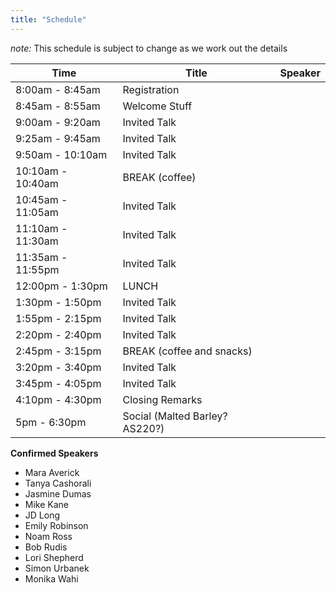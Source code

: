 ```yaml
---
title: "Schedule"
---
```


*note:* This schedule is subject to change as we work out the details

|Time|Title|Speaker|
|----|-------|-----|
|8:00am - 8:45am|Registration||
|8:45am - 8:55am|Welcome Stuff||
|9:00am - 9:20am|Invited Talk||
|9:25am - 9:45am|Invited Talk||
|9:50am - 10:10am|Invited Talk||
|10:10am - 10:40am|BREAK (coffee)||
|10:45am - 11:05am|Invited Talk||
|11:10am - 11:30am|Invited Talk||
|11:35am - 11:55pm|Invited Talk||
|12:00pm  - 1:30pm|LUNCH||
|1:30pm - 1:50pm|Invited Talk||
|1:55pm - 2:15pm|Invited Talk||
|2:20pm - 2:40pm|Invited Talk||
|2:45pm - 3:15pm|BREAK (coffee and snacks)||
|3:20pm - 3:40pm|Invited Talk||
|3:45pm - 4:05pm|Invited Talk||
|4:10pm - 4:30pm|Closing Remarks||
|5pm - 6:30pm|Social (Malted Barley? AS220?)||

**Confirmed Speakers**

- Mara Averick
- Tanya Cashorali
- Jasmine Dumas
- Mike Kane
- JD Long
- Emily Robinson
- Noam Ross
- Bob Rudis
- Lori Shepherd
- Simon Urbanek
- Monika Wahi
